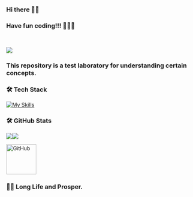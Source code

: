 ### Hi there 👋🏻

### Have fun coding!!! 👨🏻‍💻 
<br>

![](https://komarev.com/ghpvc/?username=dfleper&label=PROFILE+VIEWS&style=plastic&color=blueviolet)

### This repository is a test laboratory for understanding certain concepts. 

### 🛠 Tech Stack
[![My Skills](https://skillicons.dev/icons?i=python,java,html,css,js,mysql,postgres,unity,cs,angular,docker,vscode,eclipse,linux,ubuntu,mint,git,github,figma,firebase)](https://github.com/dfleper?tab=repositories)

### 🛠 GitHub Stats
![](https://github-readme-stats.vercel.app/api/top-langs/?username=dfleper&theme=blue-green)![](https://github-readme-stats.vercel.app/api?username=dfleper&theme=blue-green)

<a href="https://github.com/dfleper/" target="_blank">
<img src="https://media4.giphy.com/media/v1.Y2lkPTc5MGI3NjExeWlicG03anMxeTRwdjBqb2k0MHVnanA0N2U2aDVoaDBmaTJ4NWl2ZCZlcD12MV9pbnRlcm5hbF9naWZfYnlfaWQmY3Q9Zw/du3J3cXyzhj75IOgvA/giphy.webp" alt="GitHub" width="80" height="80">
</a>

### 🖖🏻 Long Life and Prosper.

<!--
**dfleper/dfleper** is a ✨ _special_ ✨ repository because its `README.md` (this file) appears on your GitHub profile.

Here are some ideas to get you started:

- 🔭 I’m currently working on ...
- 🌱 I’m currently learning ...
- 👯 I’m looking to collaborate on ...
- 🤔 I’m looking for help with ...
- 💬 Ask me about ...
- 📫 How to reach me: ...
- 😄 Pronouns: ...
- ⚡ Fun fact: ...
-->
